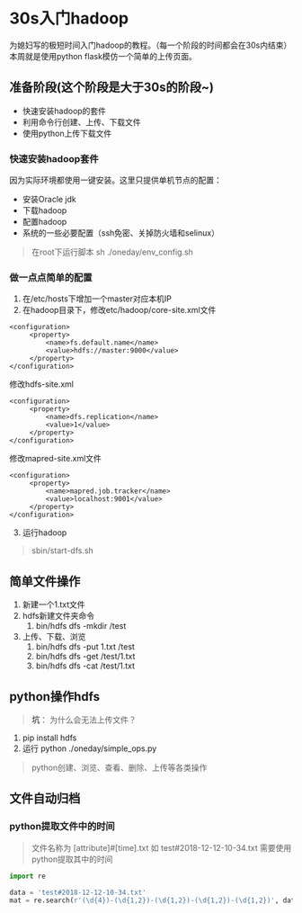 # 30s入门hadoop
为媳妇写的极短时间入门hadoop的教程。（每一个阶段的时间都会在30s内结束）
本周就是使用python flask模仿一个简单的上传页面。

## 准备阶段(这个阶段是大于30s的阶段~)
- 快速安装hadoop的套件
- 利用命令行创建、上传、下载文件
- 使用python上传下载文件


### 快速安装hadoop套件
因为实际环境都使用一键安装。这里只提供单机节点的配置：
- 安装Oracle jdk
- 下载hadoop
- 配置hadoop
- 系统的一些必要配置（ssh免密、关掉防火墙和selinux）

> 在root下运行脚本  sh ./oneday/env_config.sh

### 做一点点简单的配置
1. 在/etc/hosts下增加一个master对应本机IP
2. 在hadoop目录下，修改etc/hadoop/core-site.xml文件
```
<configuration>
     <property>
         <name>fs.default.name</name>
         <value>hdfs://master:9000</value>
     </property>
</configuration>
```
修改hdfs-site.xml
```
<configuration>
     <property>
         <name>dfs.replication</name>
         <value>1</value>
     </property>
</configuration>
```

修改mapred-site.xml文件
```
<configuration>
     <property>
         <name>mapred.job.tracker</name>
         <value>localhost:9001</value>
     </property>
</configuration>
```
3. 运行hadoop
> sbin/start-dfs.sh


## 简单文件操作
1. 新建一个1.txt文件
2. hdfs新建文件夹命令
    1. bin/hdfs dfs -mkdir /test
3. 上传、下载、浏览
    1. bin/hdfs dfs -put 1.txt /test
    2. bin/hdfs dfs -get /test/1.txt
    3. bin/hdfs dfs -cat /test/1.txt


## python操作hdfs
> **坑**： 为什么会无法上传文件？ 
1. pip install hdfs
2. 运行 python ./oneday/simple_ops.py
> python创建、浏览、查看、删除、上传等各类操作


## 文件自动归档
### python提取文件中的时间

> 文件名称为 [attribute]#[time].txt 如 test#2018-12-12-10-34.txt
> 需要使用python提取其中的时间

```python
import re

data = 'test#2018-12-12-10-34.txt'
mat = re.search(r'(\d{4})-(\d{1,2})-(\d{1,2})-(\d{1,2})-(\d{1,2})', data)
```